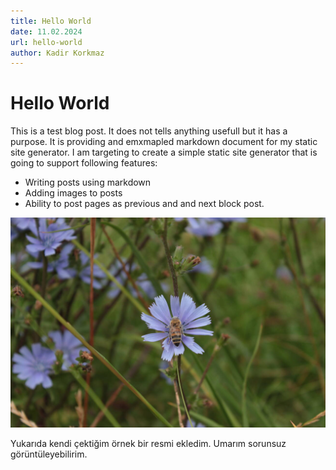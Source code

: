 ```yaml
---
title: Hello World
date: 11.02.2024
url: hello-world
author: Kadir Korkmaz
---
```


# Hello World

This is a test blog post. It does not tells anything usefull but it has a purpose.
It is providing and emxmapled markdown document for my static site generator.
I am targeting to create a simple static site generator that is going to support following features:

* Writing posts using markdown
* Adding images to posts
* Ability to post pages as previous and and next block post.

![sample image for my post](test.jpg)

Yukarıda kendi çektiğim örnek bir resmi ekledim. Umarım sorunsuz görüntüleyebilirim.
